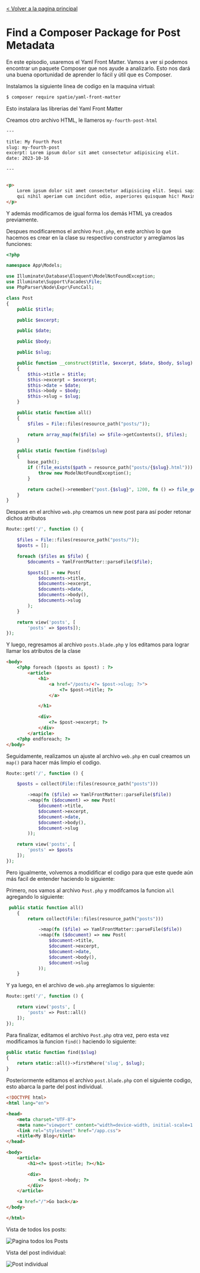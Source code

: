 [< Volver a la pagina principal](/docs/readme.md)

# Find a Composer Package for Post Metadata

En este episodio, usaremos el Yaml Front Matter. Vamos a ver si podemos encontrar un paquete Composer que nos ayude a analizarlo. Esto nos dará una buena oportunidad de aprender lo fácil y útil que es Composer.

Instalamos la siguiente linea de codigo en la maquina virtual:


```bash
$ composer require spatie/yaml-front-matter
```
Esto instalara las librerias del Yaml Front Matter

Creamos otro archivo HTML, le llameros `my-fourth-post-html` 

```html
---

title: My Fourth Post
slug: my-fourth-post
excerpt: Lorem ipsum dolor sit amet consectetur adipisicing elit.
date: 2023-10-16

---


<p>
    Lorem ipsum dolor sit amet consectetur adipisicing elit. Sequi sapiente nesciunt iure, dolore delectus, laudantium
    qui nihil aperiam cum incidunt odio, asperiores quisquam hic! Maxime voluptatibus quibusdam sit provident optio.
</p>
```

Y además modificamos de igual forma los demás HTML ya creados previamente.

Despues modificaremos el archivo `Post.php`, en este archivo lo que hacemos es crear en la clase su respectivo constructor y arreglamos las funciones:

```php
<?php

namespace App\Models;

use Illuminate\Database\Eloquent\ModelNotFoundException;
use Illuminate\Support\Facades\File;
use PhpParser\Node\Expr\FuncCall;

class Post
{
    public $title;

    public $excerpt;

    public $date;

    public $body;

    public $slug;

    public function __construct($title, $excerpt, $date, $body, $slug)
    {
        $this->title = $title;
        $this->excerpt = $excerpt;
        $this->date = $date;
        $this->body = $body;
        $this->slug = $slug;
    }

    public static function all()
    {
        $files = File::files(resource_path("posts/"));

        return array_map(fn($file) => $file->getContents(), $files);
    }

    public static function find($slug)
    {
        base_path();
        if (!file_exists($path = resource_path("posts/{$slug}.html"))) {
            throw new ModelNotFoundException();
        }

        return cache()->remember("post.{$slug}", 1200, fn () => file_get_contents($path));
    }
}


```

Despues en el archivo `web.php` creamos un new post para así poder retonar dichos atributos

```php
Route::get('/', function () {

    $files = File::files(resource_path("posts/"));
    $posts = [];

    foreach ($files as $file) {
        $documents = YamlFrontMatter::parseFile($file);

        $posts[] = new Post(
            $documents->title,
            $documents->excerpt,
            $documents->date,
            $documents->body(),
            $documents->slug
        );
    }

    return view('posts', [
        'posts' => $posts]);
});

```

Y luego, regresamos al archivo `posts.blade.php` y los editamos para lograr llamar los atributos de la clase

```html
<body>
    <?php foreach ($posts as $post) : ?>
        <article>
            <h1>
                <a href="/posts/<?= $post->slug; ?>">
                    <?= $post->title; ?>
                </a>

            </h1>

            <div>
                <?= $post->excerpt; ?>
            </div>
        </article>
    <?php endforeach; ?>
</body>

```

Seguidamente, realizamos un ajuste al archivo `web.php` en cual creamos un `map()` para hacer más limpio el codigo.

```php
Route::get('/', function () {

    $posts = collect(File::files(resource_path("posts")))

        ->map(fn ($file) => YamlFrontMatter::parseFile($file))
        ->map(fn ($document) => new Post(
            $document->title,
            $document->excerpt,
            $document->date,
            $document->body(),
            $document->slug
        ));

    return view('posts', [
        'posts' => $posts
    ]);
});

```

Pero igualmente, volvemos a modidificar el codigo para que este quede aún más facil de entender haciendo lo siguiente:

Primero, nos vamos al archivo `Post.php` y modifcamos la funcion `all` agregando lo siguiente:

```php
 public static function all()
    {
        return collect(File::files(resource_path("posts")))

            ->map(fn ($file) => YamlFrontMatter::parseFile($file))
            ->map(fn ($document) => new Post(
                $document->title,
                $document->excerpt,
                $document->date,
                $document->body(),
                $document->slug
            ));
    }

```

Y ya luego, en el archivo de `web.php` arreglamos lo siguiente:

```php
Route::get('/', function () {

    return view('posts', [
        'posts' => Post::all()
    ]);
});
```

Para finalizar, editamos el archivo `Post.php` otra vez, pero esta vez modificamos la funcion `find()` haciendo lo siguiente:

```php
public static function find($slug)
{
    return static::all()->firstWhere('slug', $slug);
}
```

Posteriormente editamos el archivo `post.blade.php` con el siguiente codigo, esto abarca la parte del post individual.

```Html
<!DOCTYPE html>
<html lang="en">

<head>
    <meta charset="UTF-8">
    <meta name="viewport" content="width=device-width, initial-scale=1.0">
    <link rel="stylesheet" href="/app.css">
    <title>My Blog</title>
</head>

<body>
    <article>
        <h1><?= $post->title; ?></h1>

        <div>
            <?= $post->body; ?>
        </div>
    </article>

    <a href="/">Go back</a>
</body>

</html>
```

Vista de todos los posts:

![Pagina todos los Posts](images/todospost.png)

Vista del post individual:

![Post individual](images/postindividual.png)



